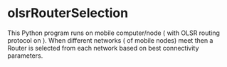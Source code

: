 # olsrRouterSelection
This Python program runs on mobile  computer/node ( with OLSR routing protocol on ). When different  networks ( of mobile nodes) meet then a Router is selected from each network based on best connectivity parameters.
